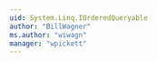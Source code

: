 ```yaml
---
uid: System.Linq.IOrderedQueryable
author: "BillWagner"
ms.author: "wiwagn"
manager: "wpickett"
---
```

